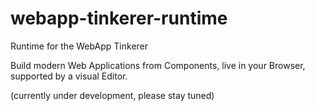 # webapp-tinkerer-runtime #

Runtime for the WebApp Tinkerer

Build modern Web Applications from Components, live in your Browser, supported by a visual Editor.

(currently under development, please stay tuned)
